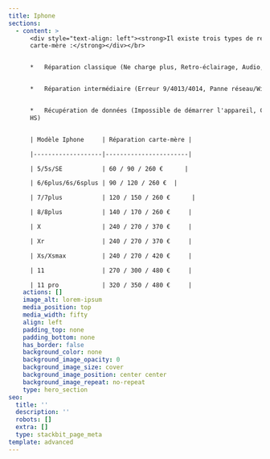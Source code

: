 ```yaml
---
title: Iphone
sections:
  - content: >
      <div style="text-align: left"><strong>Il existe trois types de réparations
      carte-mère :</strong></div></br>


      *   Réparation classique (Ne charge plus, Retro-éclairage, Audio, Tactile)


      *   Réparation intermédiaire (Erreur 9/4013/4014, Panne réseau/WiFi)


      *   Récupération de données (Impossible de démarrer l'appareil, Carte-mère
      HS)


      | Modèle Iphone     | Réparation carte-mère |

      |-------------------|-----------------------|

      | 5/5s/SE           | 60 / 90 / 260 €      |

      | 6/6plus/6s/6splus | 90 / 120 / 260 €  |

      | 7/7plus           | 120 / 150 / 260 €      |

      | 8/8plus           | 140 / 170 / 260 €     |

      | X                 | 240 / 270 / 370 €     |

      | Xr                | 240 / 270 / 370 €     |

      | Xs/Xsmax          | 240 / 270 / 420 €     |

      | 11                | 270 / 300 / 480 €     |

      | 11 pro            | 320 / 350 / 480 €     |
    actions: []
    image_alt: lorem-ipsum
    media_position: top
    media_width: fifty
    align: left
    padding_top: none
    padding_bottom: none
    has_border: false
    background_color: none
    background_image_opacity: 0
    background_image_size: cover
    background_image_position: center center
    background_image_repeat: no-repeat
    type: hero_section
seo:
  title: ''
  description: ''
  robots: []
  extra: []
  type: stackbit_page_meta
template: advanced
---
```

